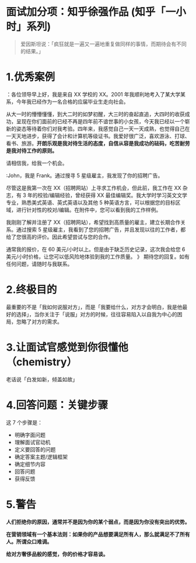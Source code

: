 # 面试加分项：知乎徐强作品 (知乎「一小时」系列)

> 爱因斯坦说：「疯狂就是一遍又一遍地重复做同样的事情，而期待会有不同的结果。」


# 1.优秀案例
：各位领导早上好，我是来自 XX 学校的 XX。2001 年我顺利地考入了某大学某系，今年我已经作为一名合格的应届毕业生走向社会。

从大一时的懵懵懂懂，到大二时的如梦初醒，大三时的奋起直追，大四时的收获成功，呈现在你们面前的已经不再是四年前不谙世事的小女孩，今天我已经以一个崭新的姿态等待着你们对我考验。四年来，我感觉自己一天一天成熟，也觉得自己在一天天地进步，获得了会计和计算机等级证书。我爱好很广泛，喜欢游泳、打球、看书、旅游。**开朗乐观是我对待生活的态度，自信从容是我成功的砝码，吃苦耐劳是我对待工作的原则。**

请相信我，给我一个机会。

:John，我是 Frank。通过搜寻 5 星级雇主，我发现了你的招聘广告。

尽管这是我第一次在 XX（招聘网站）上寻求工作机会，但此前，我工作在 XX 杂志，有 3 年的校验/编辑经验，曾经获得 XX 最佳编辑奖。我大学时学习英文文学专业，熟悉美式英语、英式英语以及其他 5 种英语方言，可以根据您的目标区域，进行针对性的校对/编辑。在附件中，您可以看到我的工作样例。

我刚刚了解并注册了 XX（招聘网站），希望找到高质量的雇主，建立长期合作关系。通过搜索 5 星级雇主，我看到了您的招聘广告，并且发现以往的工作者，都给了您很高的评价。因此希望尝试与您的合作。

通常我的报价，在 60 美元/小时以上。但是由于缺乏历史记录，这次我会给您 6 美元/小时价格，让您可以低风险地体验到我的工作质量。
》
期待您的回复。如有任何问题，请随时与我联系。
# 2.终极目的
最重要的不是「我如何说服对方」，而是「我要给什么，对方才会明白，我是他最好的选择」，当你关注于「说服」对方的时候，往往容易陷入以自我为中心的困局，忽略了对方的需求。
# 3.让面试官感觉到你很懂他（chemistry）
老话说「白发如新，倾盖如故」
# 4.回答问题：关键步骤
这 7 个步骤是：
- 明确字面问题
- 理解面试官动机
- 定义要回答的问题
- 确定答案主题/逻辑框架
- 确定细节内容
- 回答问题
- 获得反馈

# 5.警告
**人们拒绝你的原因，通常并不是因为你的某个弱点，而是因为你没有突出的优势。**

**在营销领域有一个基本法则：如果你的产品想要满足所有人，那么就满足不了所有人。所谓众口难调。**

**给对方奢侈品般的感觉，你的价格才容易谈。**
